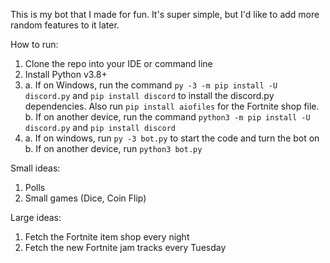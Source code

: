 This is my bot that I made for fun. It's super simple, but I'd like to add more random features to it later.

How to run:

1. Clone the repo into your IDE or command line
2. Install Python v3.8+
3. a. If on Windows, run the command `py -3 -m pip install -U discord.py` and `pip install discord` to install the discord.py dependencies. Also run `pip install aiofiles` for the Fortnite shop file.
b. If on another device, run the command `python3 -m pip install -U discord.py` and `pip install discord`
4. a. If on windows, run `py -3 bot.py` to start the code and turn the bot on  
b. If on another device, run `python3 bot.py`

Small ideas:
1. Polls
2. Small games (Dice, Coin Flip)

Large ideas:
1. Fetch the Fortnite item shop every night
2. Fetch the new Fortnite jam tracks every Tuesday